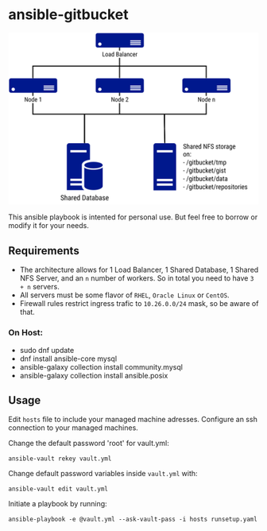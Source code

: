 # ansible-gitbucket

<p align="center">
  <img src="images/diagram.svg" />
</p>

This ansible playbook is intented for personal use. But feel free to borrow or modify it for your needs.

## Requirements
* The architecture allows for 1 Load Balancer, 1 Shared Database, 1 Shared NFS Server, and an `n` number of workers. So in total you need to have `3 + n` servers. 
* All servers must be some flavor of `RHEL`, `Oracle Linux` or `CentOS`.  
* Firewall rules restrict ingress trafic to `10.26.0.0/24` mask, so be aware of that.


### On Host:
* sudo dnf update
* dnf install ansible-core mysql
* ansible-galaxy collection install community.mysql
* ansible-galaxy collection install ansible.posix

## Usage
Edit `hosts` file to include your managed machine adresses. Configure an ssh connection to your managed machines.

Сhange the default password 'root' for vault.yml:
```
ansible-vault rekey vault.yml
```

Change default password variables inside `vault.yml` with:
```
ansible-vault edit vault.yml
```

Initiate a playbook by running:
```
ansible-playbook -e @vault.yml --ask-vault-pass -i hosts runsetup.yaml
```

